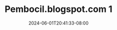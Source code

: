 --- 
title: "Pembocil.blogspot.com 1"
description: "video   Pembocil.blogspot.com 1 ig   new"
date: 2024-06-01T20:41:33-08:00
file_code: "h905vw5xbv5p"
draft: false
cover: "2e0afm3b9uzbr2r5.jpg"
tags: ["indo", "bokep-indo", "bokep-viral", "bokep-ig"]
length: 60
fld_id: "1398453"
foldername: "ABG putih mulus"
categories: ["ABG putih mulus"]
views: 60
---
